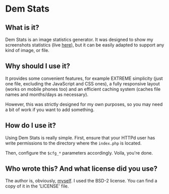 Dem Stats
=========
What is it?
-----------

Dem Stats is an image statistics generator. It was designed to show my screenshots statistics (live [here](http://robertof.nwa.xyz/stats)), but it can be easily adapted to support any kind of image, or file.

Why should I use it?
--------------------

It provides some convenient features, for example EXTREME simplicity (just one file, excluding the JavaScript and CSS ones), a fully responsive layout (works on mobile phones too) and an efficient caching system (caches file names and months/days as necessary).

However, this was strictly designed for my own purposes, so you may need a bit of work if you want to add something.

How do I use it?
----------------

Using Dem Stats is really simple. First, ensure that your HTTPd user has write permissions to the directory where the `index.php` is located.

Then, configure the `$cfg_*` parameters accordingly. Voila, you're done.

Who wrote this? And what license did you use?
---------------------------

The author is, obviously, [myself](http://robertof.nwa.xyz). I used the BSD-2 license. You can find a copy of it in the 'LICENSE' file.
